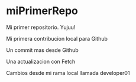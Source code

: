 # miPrimerRepo
Mi primer repositorio. Yujuu!

Mi primera contribucion local para Github

Un commit mas desde Github

Una actualizacion con Fetch

Cambios desde mi rama local llamada developer01
